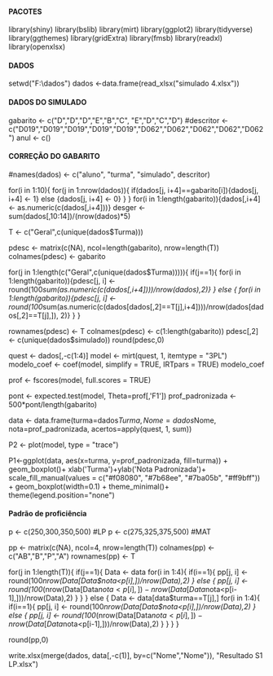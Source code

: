 #### PACOTES 
library(shiny)
library(bslib)
library(mirt)
library(ggplot2)
library(tidyverse)
library(ggthemes)
library(gridExtra)
library(fmsb)
library(readxl)
library(openxlsx)


#### DADOS
setwd("F:\\dados")
dados <-data.frame(read_xlsx("simulado 4.xlsx"))

#### DADOS DO SIMULADO
gabarito <- c("D","D","D","E","B","C", "E","D","C","D")
#descritor <- c("D019","D019","D019","D019","D019","D062","D062","D062","D062","D062")
anul <- c()


#### CORREÇÃO DO GABARITO
#names(dados) <- c("aluno", "turma", "simulado", descritor)

for(i in 1:10){
  for(j in 1:nrow(dados)){
    if(dados[j, i+4]==gabarito[i]){dados[j, i+4] <- 1} else {dados[j, i+4] <- 0}
  }
}
for(i in 1:length(gabarito)){dados[,i+4] <- as.numeric(c(dados[,i+4]))}
desger <- sum(dados[,10:14])/(nrow(dados)*5)

T <- c("Geral",c(unique(dados$Turma)))

pdesc <- matrix(c(NA), ncol=length(gabarito), nrow=length(T))
colnames(pdesc) <- gabarito


for(j in 1:length(c("Geral",c(unique(dados$Turma))))){
  if(j==1){
    for(i in 1:length(gabarito)){pdesc[j, i] <- round(100*sum(as.numeric(c(dados[,i+4])))/nrow(dados),2)}
  } else {
    for(i in 1:length(gabarito)){pdesc[j, i] <- round(100*sum(as.numeric(c(dados[dados[,2]==T[j],i+4])))/nrow(dados[dados[,2]==T[j],]), 2)}
  }
}

rownames(pdesc) <- T
colnames(pdesc) <- c(1:length(gabarito))
pdesc[,2] <- c(unique(dados$simulado))
round(pdesc,0)






quest <- dados[,-c(1:4)]
model <- mirt(quest, 1, itemtype = "3PL")
modelo_coef <- coef(model, simplify = TRUE, IRTpars = TRUE)
modelo_coef

prof <- fscores(model, full.scores = TRUE)

pont <- expected.test(model, Theta=prof[,'F1'])
prof_padronizada <- 500*pont/length(gabarito)

data <- data.frame(turma=dados$Turma, Nome=dados$Nome, nota=prof_padronizada, acertos=apply(quest, 1, sum))

P2 <- plot(model, type = "trace")

P1<-ggplot(data, aes(x=turma, y=prof_padronizada, fill=turma)) +
  geom_boxplot()+
  xlab('Turma')+ylab('Nota Padronizada')+
  scale_fill_manual(values = c("#f08080", "#7b68ee", "#7ba05b", "#ff9bff")) +
  geom_boxplot(width=0.1) + theme_minimal()+
  theme(legend.position="none")


#### Padrão de proficiência
p <- c(250,300,350,500) #LP
p <- c(275,325,375,500) #MAT

pp <- matrix(c(NA), ncol=4, nrow=length(T))
colnames(pp) <- c("AB","B","P","A")
rownames(pp) <- T

for(j in 1:length(T)){
  if(j==1){
    Data <- data
    for(i in 1:4){
      if(i==1){
        pp[j, i] <- round(100*nrow(Data[Data$nota<p[i],])/nrow(Data),2)
      } else {
        pp[j, i] <- round(100*(nrow(Data[Data$nota<p[i],])-nrow(Data[Data$nota<p[i-1],]))/nrow(Data),2)
      }
  }
  } else {
    Data <- data[data$turma==T[j],]
    for(i in 1:4){
      if(i==1){
        pp[j, i] <- round(100*nrow(Data[Data$nota<p[i],])/nrow(Data),2)
      } else {
        pp[j, i] <- round(100*(nrow(Data[Data$nota<p[i],])-nrow(Data[Data$nota<p[i-1],]))/nrow(Data),2)
      }
    }
  }
}

round(pp,0)

write.xlsx(merge(dados, data[,-c(1)], by=c("Nome","Nome")), "Resultado S1 LP.xlsx")
